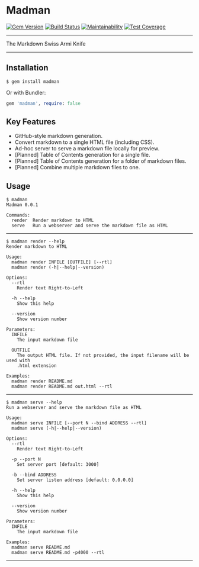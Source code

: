 Madman
==================================================

[![Gem Version](https://badge.fury.io/rb/madman.svg)](https://badge.fury.io/rb/madman)
[![Build Status](https://travis-ci.com/DannyBen/madman.svg?branch=master)](https://travis-ci.com/DannyBen/madman)
[![Maintainability](https://api.codeclimate.com/v1/badges/506449ea988f5518425d/maintainability)](https://codeclimate.com/github/DannyBen/madman/maintainability)
[![Test Coverage](https://api.codeclimate.com/v1/badges/506449ea988f5518425d/test_coverage)](https://codeclimate.com/github/DannyBen/madman/test_coverage)


---

The Markdown Swiss Armi Knife

---

Installation
--------------------------------------------------

```
$ gem install madman
```

Or with Bundler:

```ruby
gem 'madman', require: false
```



Key Features
--------------------------------------------------

- GitHub-style markdown generation.
- Convert markdown to a single HTML file (including CSS).
- Ad-hoc server to serve a markdown file locally for preview.
- [Planned] Table of Contents generation for a single file.
- [Planned] Table of Contents generation for a folder of markdown files.
- [Planned] Combine multiple markdown files to one.



Usage
--------------------------------------------------

<!-- usage -->
```
$ madman
Madman 0.0.1

Commands:
  render  Render markdown to HTML
  serve   Run a webserver and serve the markdown file as HTML
```

---

```
$ madman render --help
Render markdown to HTML

Usage:
  madman render INFILE [OUTFILE] [--rtl]
  madman render (-h|--help|--version)

Options:
  --rtl
    Render text Right-to-Left

  -h --help
    Show this help

  --version
    Show version number

Parameters:
  INFILE
    The input markdown file

  OUTFILE
    The output HTML file. If not provided, the input filename will be used with
    .html extension

Examples:
  madman render README.md
  madman render README.md out.html --rtl
```

---

```
$ madman serve --help
Run a webserver and serve the markdown file as HTML

Usage:
  madman serve INFILE [--port N --bind ADDRESS --rtl]
  madman serve (-h|--help|--version)

Options:
  --rtl
    Render text Right-to-Left

  -p --port N
    Set server port [default: 3000]

  -b --bind ADDRESS
    Set server listen address [default: 0.0.0.0]

  -h --help
    Show this help

  --version
    Show version number

Parameters:
  INFILE
    The input markdown file

Examples:
  madman serve README.md
  madman serve README.md -p4000 --rtl
```

---

<!-- usage -->